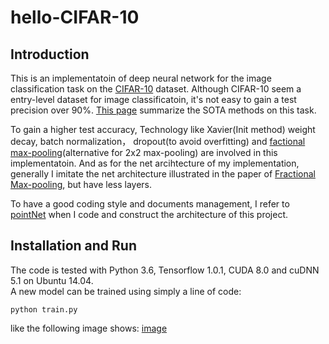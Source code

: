 # hello-CIFAR-10
## Introduction
This is an implementatoin of deep neural network for the image classification task on the [CIFAR-10](http://www.cs.toronto.edu/~kriz/cifar.html) dataset. Although CIFAR-10 seem a entry-level dataset for image classificatoin, it's not easy to gain a test precision over 90%. [This page](http://rodrigob.github.io/are_we_there_yet/build/classification_datasets_results.html#43494641522d3130) summarize the SOTA methods on this task.</br>

To gain a higher test accuracy, Technology like Xavier(Init method) weight decay, batch normalization， dropout(to avoid overfitting) and [factional max-pooling](https://arxiv.org/abs/1412.6071)(alternative for 2x2 max-pooling) are involved in this implementatoin. And as for the net arcihtecture of my implementation, generally I imitate the net architecture illustrated in the paper of [Fractional Max-pooling](https://arxiv.org/abs/1412.6071), but have less layers.</br>

To have a good coding style and documents management, I refer to [pointNet](https://github.com/charlesq34/pointnet) when I code and construct the architecture of this project.</br>

## Installation and Run
The code is tested with Python 3.6, Tensorflow 1.0.1, CUDA 8.0 and cuDNN 5.1 on Ubuntu 14.04.</br>
A new model can be trained using simply a line of code:

    python train.py
    
like the following image shows:
[image]()
